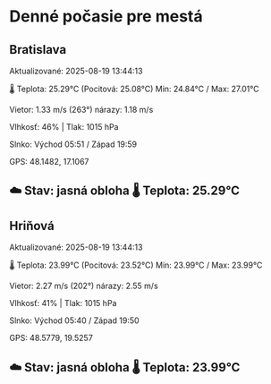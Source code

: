 ﻿# Denné počasie pre mestá

## Bratislava
Aktualizované: 2025-08-19 13:44:13

🌡️ Teplota: 25.29°C 
(Pocitová: 25.08°C)
Min: 24.84°C / Max: 27.01°C

Vietor: 1.33 m/s    (263°) 
nárazy: 1.18 m/s

Vlhkosť: 46% | Tlak: 1015 hPa

Slnko: Východ 05:51 / Západ 19:59

GPS: 48.1482, 17.1067

☁️ Stav: jasná obloha        🌡️ Teplota: 25.29°C
---

## Hriňová
Aktualizované: 2025-08-19 13:44:13

🌡️ Teplota: 23.99°C 
(Pocitová: 23.52°C)
Min: 23.99°C / Max: 23.99°C

Vietor: 2.27 m/s (202°)
nárazy: 2.55 m/s

Vlhkosť: 41% | Tlak: 1015 hPa

Slnko: Východ 05:40 / Západ 19:50

GPS: 48.5779, 19.5257

☁️ Stav: jasná obloha        🌡️ Teplota: 23.99°C
---
